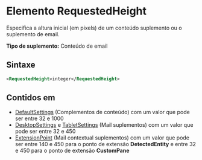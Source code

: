# <a name="requestedheight-element"></a>Elemento RequestedHeight

Especifica a altura inicial (em pixels) de um conteúdo suplemento ou o suplemento de email. 

**Tipo de suplemento:** Conteúdo de email

## <a name="syntax"></a>Sintaxe

```XML
<RequestedHeight>integer</RequestedHeight>
```

## <a name="contained-in"></a>Contidos em

- [DefaultSettings](defaultsettings.md) (Complementos de conteúdo) com um valor que pode ser entre 32 e 1000
- [DesktopSettings](desktopsettings.md) e [TabletSettings](tabletsettings.md) (Mail suplementos) com um valor que pode ser entre 32 e 450
- [ExtensionPoint](extensionpoint.md) (Mail contextual suplementos) com um valor que pode ser entre 140 e 450 para o ponto de extensão **DetectedEntity** e entre 32 e 450 para o ponto de extensão **CustomPane**
